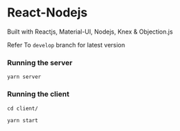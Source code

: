# React-Nodejs

Built with Reactjs, Material-UI, Nodejs, Knex & Objection.js

Refer To `develop` branch for latest version

### Running the server
```
yarn server
```

### Running the client
```
cd client/
```
```
yarn start
```
